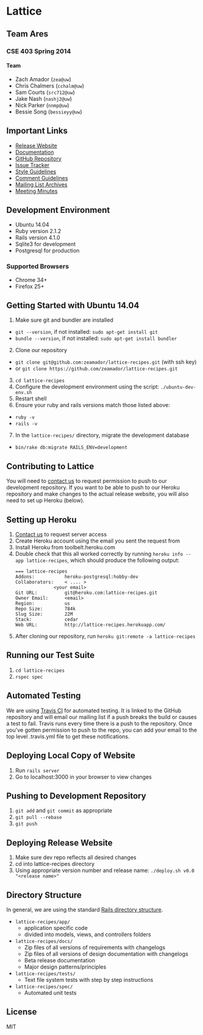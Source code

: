 # Lattice
## Team Ares
### CSE 403 Spring 2014
#### Team
- Zach Amador (`zea@uw`)
- Chris Chalmers (`cchalm@uw`)
- Sam Courts (`src712@uw`)
- Jake Nash (`nashj2@uw`)
- Nick Parker (`nnmp@uw`)
- Bessie Song (`bessieyy@uw`)

## Important Links
- [Release Website](http://lattice-recipes.herokuapp.com/)
- [Documentation](https://github.com/zeamador/lattice-recipes/tree/master/docs)
- [GitHub Repository](https://github.com/zeamador/lattice-recipes)
- [Issue Tracker](https://github.com/zeamador/lattice-recipes/issues)
- [Style Guidelines](https://github.com/styleguide/ruby)
- [Comment Guidelines](http://tomdoc.org/)
- [Mailing List Archives](http://mailman1.u.washington.edu/pipermail/cse403_ares/)
- [Meeting Minutes](https://docs.google.com/document/d/1ojSoqqIhGlx7bhAVIOo-5m7rPOyhUua67JkJ6k-VrRg/edit?usp=sharing)

## Development Environment
- Ubuntu 14.04
- Ruby version 2.1.2
- Rails version 4.1.0
- Sqlite3 for development
- Postgresql for production

### Supported Browsers
- Chrome 34+
- Firefox 25+

## Getting Started with Ubuntu 14.04
1. Make sure git and bundler are installed
 - ``git --version``, if not installed: ``sudo apt-get install git``
 - ``bundle --version``, if not installed: ``sudo apt-get install bundler``
2. Clone our repository
 - ``git clone git@github.com:zeamador/lattice-recipes.git`` (with ssh key)
 - or ``git clone https://github.com/zeamador/lattice-recipes.git``
3. ``cd lattice-recipes``
4. Configure the development environment using the script:
   ``./ubuntu-dev-env.sh``
5. Restart shell
6. Ensure your ruby and rails versions match those listed above:
 - ``ruby -v``
 - ``rails -v``
7. In the ``lattice-recipes/`` directory, migrate the development database
 - ``bin/rake db:migrate RAILS_ENV=development``

## Contributing to Lattice
You will need to [contact us][contact] to 
request permission to push to our development repository. If you want 
to be able to push to our Heroku repository and make changes to the 
actual release website, you will also need to set up Heroku (below).

## Setting up Heroku
1. [Contact us][contact] to request server access
2. Create Heroku account using the email you sent the request from
3. Install Heroku from toolbelt.heroku.com
4. Double check that this all worked correctly by running
   ``heroku info --app lattice-recipes``,
   which should produce the following output:  
    ```
    === lattice-recipes
    Addons:           heroku-postgresql:hobby-dev
    Collaborators:    < .... >
                  <your email>
    Git URL:          git@heroku.com:lattice-recipes.git
    Owner Email:      <email>
    Region:           us
    Repo Size:        784k 
    Slug Size:        22M
    Stack:            cedar
    Web URL:          http://lattice-recipes.herokuapp.com/
    ```
5. After cloning our repository, run
   ``heroku git:remote -a lattice-recipes``

## Running our Test Suite
1. ``cd lattice-recipes``
2. ``rspec spec`` 

## Automated Testing
We are using [Travis CI][travis]
for automated testing. It is linked to the GitHub repository and will email
our mailing list if a push breaks the build or causes a test to
fail. Travis runs every time there is a push to the repository. Once you've
gotten permission to push to the repo, you can add your email to the top
level .travis.yml file to get these notifications.

## Deploying Local Copy of Website
1. Run ``rails server``
2. Go to localhost:3000 in your browser to view changes

## Pushing to Development Repository
1. ``git add`` and ``git commit`` as appropriate
2. ``git pull --rebase`` 
3. ``git push``

## Deploying Release Website
1. Make sure dev repo reflects all desired changes
2. cd into lattice-recipes directory
3. Using appropriate version number and release name:
    ``./deploy.sh v0.0 "<release name>"``

## Directory Structure
In general, we are using the standard [Rails directory structure][rails].
 - `lattice-recipes/app/`
    - application specific code
    - divided into models, views, and controllers folders
 - `lattice-recipes/docs/`
    - Zip files of all versions of requirements with changelogs
    - Zip files of all versions of design documentation with changelogs
    - Beta release documentation
    - Major design patterns/principles
 - `lattice-recipes/tests/`
    - Text file system tests with step by step instructions
 - `lattice-recipes/spec/`
    - Automated unit tests

## License
MIT

[travis]:https://travis-ci.org/zeamador/lattice-recipes
[contact]:mailto:cse403_ares@u.washington.edu
[rails]:http://www.tutorialspoint.com/ruby-on-rails/rails-directory-structure.htm
